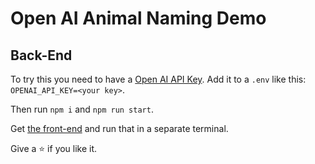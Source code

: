 # Open AI Animal Naming Demo

## Back-End

To try this you need to have a [Open AI API Key](https://beta.openai.com/). Add it to a `.env` like this: `OPENAI_API_KEY=<your key>`.

Then run `npm i` and `npm run start`.

Get [the front-end](https://github.com/manavm1990/openai-demo-frontend) and run that in a separate terminal.

Give a ⭐ if you like it.
